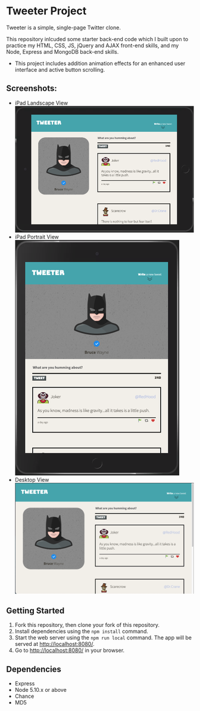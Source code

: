 # Tweeter Project

Tweeter is a simple, single-page Twitter clone.

This repository inlcuded some starter back-end code which I built upon to practice my HTML, CSS, JS, jQuery and AJAX front-end skills, and my Node, Express and MongoDB back-end skills. 

- This project includes addition animation effects for an enhanced user interface and active button scrolling.

## Screenshots:
- iPad Landscape View
!["Screenshot of Tweeter on iPad in Landscape mode"](https://github.com/adamm13/tweeter/blob/master/docs/ipadwide.png)
- iPad Portrait View
!["Screenshot of Tweeter on iPad in Portrait mode"](https://github.com/adamm13/tweeter/blob/master/docs/ipadlong.png)
- Desktop View
!["Screenshot of Tweeter on Desktop"](https://github.com/adamm13/tweeter/blob/master/docs/desktop.png)

## Getting Started

1. Fork this repository, then clone your fork of this repository.
2. Install dependencies using the `npm install` command.
3. Start the web server using the `npm run local` command. The app will be served at <http://localhost:8080/>.
4. Go to <http://localhost:8080/> in your browser.

## Dependencies

- Express
- Node 5.10.x or above
- Chance
- MD5
